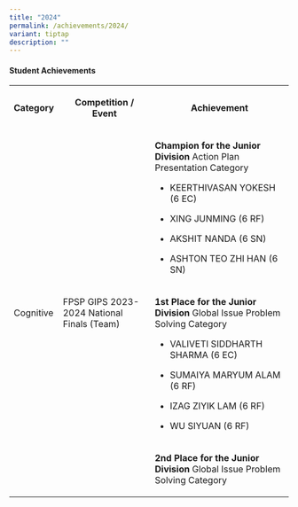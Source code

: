 ```yaml
---
title: "2024"
permalink: /achievements/2024/
variant: tiptap
description: ""
---
```

<h4><strong>Student Achievements</strong></h4>
<table>
<tbody>
<tr>
<th rowspan="1" colspan="1">
<p><strong>Category</strong>
</p>
</th>
<th rowspan="1" colspan="1">
<p><strong>Competition / Event</strong>
</p>
</th>
<th rowspan="1" colspan="1">
<p><strong>Achievement</strong>
</p>
</th>
</tr>
<tr>
<td rowspan="3" colspan="1">
<p>Cognitive</p>
</td>
<td rowspan="3" colspan="1">
<p>FPSP GIPS 2023-2024 National Finals (Team)</p>
</td>
<td rowspan="1" colspan="1">
<p><strong>Champion for the Junior Division</strong> Action Plan Presentation
Category</p>
<ul data-tight="true" class="tight">
<li>
<p>KEERTHIVASAN YOKESH (6 EC)</p>
</li>
<li>
<p>XING JUNMING (6 RF)</p>
</li>
<li>
<p>AKSHIT NANDA (6 SN)</p>
</li>
<li>
<p>ASHTON TEO ZHI HAN (6 SN)</p>
</li>
</ul>
</td>
</tr>
<tr>
<td rowspan="1" colspan="1">
<p><strong>1st Place for the Junior Division</strong> Global Issue Problem
Solving Category</p>
<ul data-tight="true" class="tight">
<li>
<p>VALIVETI SIDDHARTH SHARMA (6 EC)</p>
</li>
<li>
<p>SUMAIYA MARYUM ALAM (6 RF)</p>
</li>
<li>
<p>IZAG ZIYIK LAM (6 RF)</p>
</li>
<li>
<p>WU SIYUAN (6 RF)</p>
</li>
</ul>
</td>
</tr>
<tr>
<td rowspan="1" colspan="1">
<p><strong>2nd Place for the Junior Division</strong> Global Issue Problem
Solving Category</p>
</td>
</tr>
</tbody>
</table>
<p></p>
